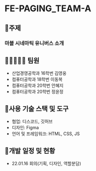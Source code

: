 # FE-PAGING_TEAM-A 

##  🚩주제
  ### 마블 시네마틱 유니버스 소개

##  👩🏼‍🤝‍🧑🏼 팀원
  - 산업경영공학과 16학번 김영웅
  - 컴퓨터공학과 18학번 이동복
  - 컴퓨터공학과 20학번 안혜지
  - 컴퓨터공학과 20학번 정윤정


## 📏사용 기술 스택 및 도구
  - 협업: 디스코드, 깃허브
  - 디자인: Figma
  - 언어 및 프레임워크: HTML, CSS, JS

## 📆개발 일정 및 현황
  - 22.01.16 회의(기획, 디자인, 역할분담) 
